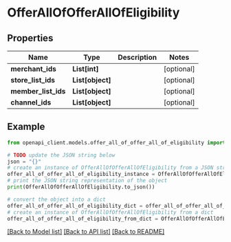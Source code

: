 # OfferAllOfOfferAllOfEligibility


## Properties

Name | Type | Description | Notes
------------ | ------------- | ------------- | -------------
**merchant_ids** | **List[int]** |  | [optional] 
**store_list_ids** | **List[object]** |  | [optional] 
**member_list_ids** | **List[object]** |  | [optional] 
**channel_ids** | **List[object]** |  | [optional] 

## Example

```python
from openapi_client.models.offer_all_of_offer_all_of_eligibility import OfferAllOfOfferAllOfEligibility

# TODO update the JSON string below
json = "{}"
# create an instance of OfferAllOfOfferAllOfEligibility from a JSON string
offer_all_of_offer_all_of_eligibility_instance = OfferAllOfOfferAllOfEligibility.from_json(json)
# print the JSON string representation of the object
print(OfferAllOfOfferAllOfEligibility.to_json())

# convert the object into a dict
offer_all_of_offer_all_of_eligibility_dict = offer_all_of_offer_all_of_eligibility_instance.to_dict()
# create an instance of OfferAllOfOfferAllOfEligibility from a dict
offer_all_of_offer_all_of_eligibility_from_dict = OfferAllOfOfferAllOfEligibility.from_dict(offer_all_of_offer_all_of_eligibility_dict)
```
[[Back to Model list]](../README.md#documentation-for-models) [[Back to API list]](../README.md#documentation-for-api-endpoints) [[Back to README]](../README.md)


